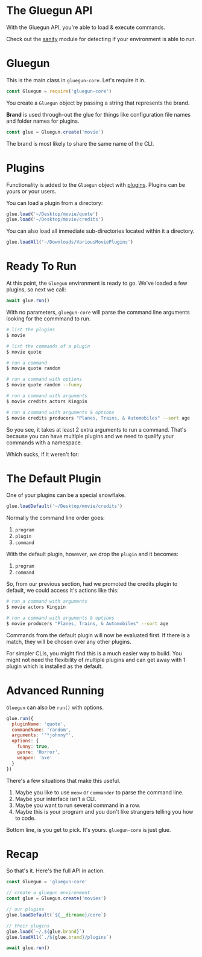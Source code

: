 # The Gluegun API

With the Gluegun API, you're able to load & execute commands.

Check out the [sanity](./sanity.md) module for detecting if your environment is able to run.

# Gluegun

This is the main class in `gluegun-core`. Let's require it in.

```js
const Gluegun = require('gluegun-core')
```

You create a `Gluegun` object by passing a string that represents the brand.

**Brand** is used through-out the glue for things like configuration file names and folder names for plugins.
 
```js
const glue = Gluegun.create('movie')
```

The brand is most likely to share the same name of the CLI.

# Plugins

Functionality is added to the `Gluegun` object with [plugins](./plugins.md). Plugins can be yours or your users.

You can load a plugin from a directory:

```js
glue.load('~/Desktop/movie/quote')
glue.load('~/Desktop/movie/credits')
```

You can also load all immediate sub-directories located within it a directory.

```js
glue.loadAll('~/Downloads/VariousMoviePlugins')
```

# Ready To Run

At this point, the `Gluegun` environment is ready to go. We've loaded a few plugins, so next we call:

```js
await glue.run()
```

With no parameters, `gluegun-core` will parse the command line arguments looking for the commmand to run.

```sh
# list the plugins
$ movie

# list the commands of a plugin
$ movie quote

# run a command
$ movie quote random

# run a command with options
$ movie quote random --funny

# run a command with arguments
$ movie credits actors Kingpin

# run a command with arguments & options
$ movie credits producers "Planes, Trains, & Automobiles" --sort age 
```

So you see, it takes at least 2 extra arguments to run a command. That's because you can have multiple plugins and we need to qualify your commands with a namespace.

Which sucks, if it weren't for:

# The Default Plugin

One of your plugins can be a special snowflake.

```js
glue.loadDefault('~/Desktop/movie/credits')
```

Normally the command line order goes:

1. `program`
2. `plugin`
3. `command`

With the default plugin, however, we drop the `plugin` and it becomes:

1. `program`
2. `command`

So, from our previous section, had we promoted the credits plugin to default, we could access it's actions like this:

```sh
# run a command with arguments
$ movie actors Kingpin

# run a command with arguments & options
$ movie producers "Planes, Trains, & Automobiles" --sort age 
```

Commands from the default plugin will now be evaluated first. If there is a match, they will be chosen over any other plugins.


For simpler CLIs, you might find this is a much easier way to build. You might not need the flexibility of multiple plugins and can get away with 1 plugin which is installed as the default.

# Advanced Running

`Gluegun` can also be `run()` with options.

```js
glue.run({
  pluginName: 'quote',
  commandName: 'random',
  arguments: '"*johnny"',
  options: {
    funny: true,
    genre: 'Horror',
    weapon: 'axe'
  }
})
```

There's a few situations that make this useful.

1. Maybe you like to use `meow` or `commander` to parse the command line. 
2. Maybe your interface isn't a CLI.
3. Maybe you want to run several command in a row.
4. Maybe this is your program and you don't like strangers telling you how to code.

Bottom line, is you get to pick. It's yours. `gluegun-core` is just glue.

# Recap

So that's it. Here's the full API in action.

```js
const Gluegun = 'gluegun-core'

// create a gluegun environment
const glue = Gluegun.create('movies')

// our plugins
glue.loadDefault(`${__dirname}/core`)

// their plugins
glue.load(`~/.${glue.brand}`)
glue.loadAll(`./${glue.brand}/plugins`)

await glue.run()
```